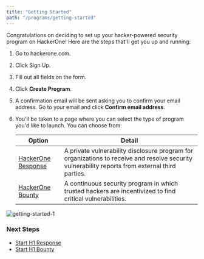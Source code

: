 ```yaml
---
title: "Getting Started"
path: "/programs/getting-started"
---
```


Congratulations on deciding to set up your hacker-powered security program on HackerOne! Here are the steps that'll get you up and running:

1. Go to hackerone.com.
2. Click Sign Up.
3. Fill out all fields on the form.
4. Click **Create Program**. 
5. A confirmation email will be sent asking you to confirm your email address. Go to your email and click **Confirm email address**. 
6. You'll be taken to a page where you can select the type of program you'd like to launch. You can choose from:
   
   Option | Detail
   ------ | -------
   [HackerOne Response]("/programs/start-h1-response") | A private vulnerability disclosure program for organizations to receive and resolve security vulnerability reports from external third parties. 
   [HackerOne Bounty]("/programs/start-h1-bounty") | A continuous security program in which trusted hackers are incentivized to find critical vulnerabilities. 

![getting-started-1](https://github.com/Hacker0x01/docs.hackerone.com/blob/master/docs/programs/images/getting-started-1.png?raw=true)

### Next Steps
* [Start H1 Response]("/programs/start-h1-response")
* [Start H1 Bounty]("/programs/start-h1-bounty")

